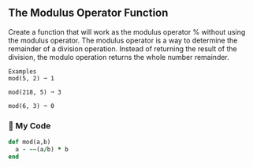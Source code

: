 ## The Modulus Operator Function

Create a function that will work as the modulus operator % without using the modulus operator. The modulus operator is a way to determine the remainder of a division operation. Instead of returning the result of the division, the modulo operation returns the whole number remainder.
```
Examples
mod(5, 2) ➞ 1

mod(218, 5) ➞ 3

mod(6, 3) ➞ 0
```
### 💎 My Code
```ruby
def mod(a,b)
  a - ~~(a/b) * b
end
```
